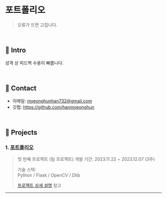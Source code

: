 
# 포트폴리오

>오류가 뜨면 고칩니다.

</br>

## :pushpin: Intro
성격 상 피드백 수용이 빠릅니다.

</br>

## :pushpin: Contact
- 이메일: myeonghunhan732@gmail.com
- 깃헙: https://github.com/hanmyeonghun

</br>

## :pushpin: Projects
### 1. [포트폴리오](https://github.com/JungHyung2/gitio.io)
>첫 번째 프로젝트 (팀 프로젝트) 
>개발 기간: 2023.11.22 ~ 2023.12.07 (3주) 
>  
>기술 스택:  
>Python / Flask / OpenCV / Dlib 
>  
>[프로젝트 상세 설명](https://github.com/2023-SMHRD-IS-CLOUD-1/StrongRepo) 참고

---

